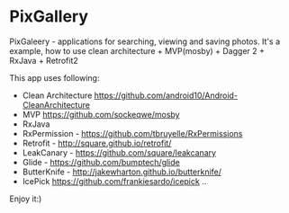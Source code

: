 # PixGallery
PixGaleery - applications for searching, viewing and saving photos. It's a example, how to use clean architecture + MVP(mosby) + Dagger 2 + RxJava + Retrofit2

This app uses following:
- Clean Architecture https://github.com/android10/Android-CleanArchitecture
- MVP https://github.com/sockeqwe/mosby
- RxJava
- RxPermission - https://github.com/tbruyelle/RxPermissions
- Retrofit - http://square.github.io/retrofit/
- LeakCanary - https://github.com/square/leakcanary 
- Glide - https://github.com/bumptech/glide
- ButterKnife - http://jakewharton.github.io/butterknife/
- IcePick https://github.com/frankiesardo/icepick
..

Enjoy it:)

